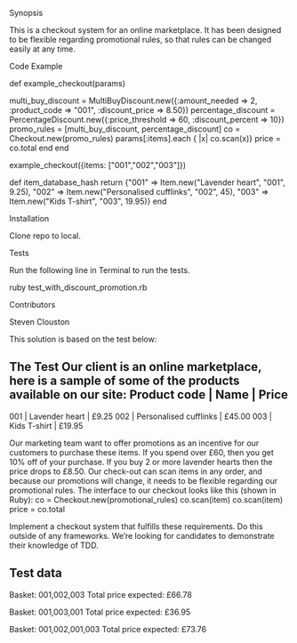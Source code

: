 Synopsis

This is a checkout system for an online marketplace. It has been designed to be flexible regarding promotional rules, so that rules can be changed easily at any time.


Code Example


def example_checkout(params)

  multi_buy_discount = MultiBuyDiscount.new({:amount_needed => 2, :product_code => "001", :discount_price => 8.50})
  percentage_discount = PercentageDiscount.new({:price_threshold => 60, :discount_percent => 10})
  promo_rules = [multi_buy_discount, percentage_discount]
  co = Checkout.new(promo_rules)
  params[:items].each { |x| co.scan(x)}
  price = co.total
  end
end

example_checkout({items: ["001","002","003"]})


def item_database_hash
  return {"001" => Item.new("Lavender heart", "001", 9.25), "002" => Item.new("Personalised cufflinks", "002", 45), "003" => Item.new("Kids T-shirt", "003", 19.95)}
end

Installation

Clone repo to local.

Tests

Run the following line in Terminal to run the tests.

ruby test_with_discount_promotion.rb

Contributors

Steven Clouston

This solution is based on the test below:

The Test
Our client is an online marketplace, here is a sample of some of the products available on our site:
Product code  | Name                   | Price
----------------------------------------------------------
001           | Lavender heart         | £9.25
002           | Personalised cufflinks | £45.00
003           | Kids T-shirt           | £19.95


Our marketing team want to offer promotions as an incentive for our customers to purchase these items.
If you spend over £60, then you get 10% off of your purchase. If you buy 2 or more lavender hearts then the price drops to £8.50.
Our check-out can scan items in any order, and because our promotions will change, it needs to be flexible regarding our promotional rules.
The interface to our checkout looks like this (shown in Ruby):
co = Checkout.new(promotional_rules)
co.scan(item)
co.scan(item)
price = co.total


Implement a checkout system that fulfills these requirements. Do this outside of any frameworks. We’re looking for candidates to demonstrate their knowledge of TDD.

Test data
---------
Basket: 001,002,003
Total price expected: £66.78

Basket: 001,003,001
Total price expected: £36.95

Basket: 001,002,001,003
Total price expected: £73.76
